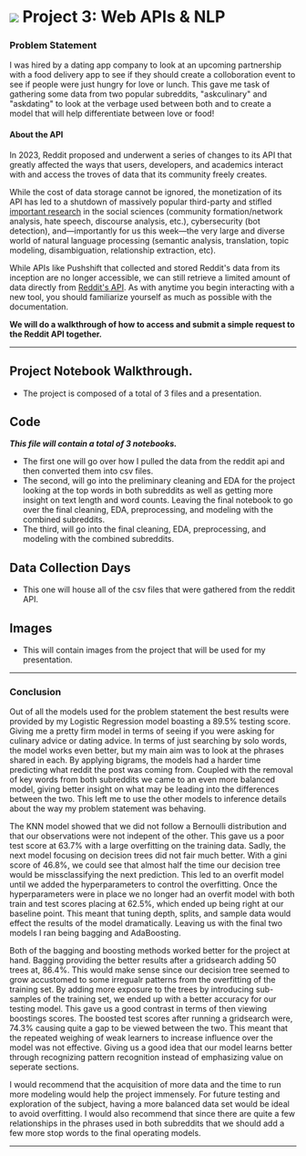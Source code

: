 # ![](https://ga-dash.s3.amazonaws.com/production/assets/logo-9f88ae6c9c3871690e33280fcf557f33.png) Project 3: Web APIs & NLP

### Problem Statement

I was hired by a dating app company to look at an upcoming partnership with a food delivery app to see if they should create a colloboration event  to see if people were just hungry for love or lunch. This gave me task of gathering some data from two popular subreddits, "askculinary" and "askdating" to look at the verbage used between both and to create a model that will help differentiate between love or food!  


#### About the API

In 2023, Reddit proposed and underwent a series of changes to its API that greatly affected the ways that users, developers, and academics interact with and access the troves of data that its community freely creates.

While the cost of data storage cannot be ignored, the monetization of its API has led to a shutdown of massively popular third-party and stifled [important research](https://arxiv.org/search/?query=reddit&searchtype=all&source=header) in the social sciences (community formation/network analysis, hate speech, discourse analysis, etc.), cybersecurity (bot detection), and—importantly for us this week—the very large and diverse world of natural language processing (semantic analysis, translation, topic modeling, disambiguation, relationship extraction, etc).

While APIs like Pushshift that collected and stored Reddit's data from its inception are no longer accessible, we can still retrieve a limited amount of data directly from [Reddit's API](https://www.reddit.com/dev/api/). As with anytime you begin interacting with a new tool, you should familiarize yourself as much as possible with the documentation.

**We will do a walkthrough of how to access and submit a simple request to the Reddit API together.**

---
## Project Notebook Walkthrough.

+ The project is composed of a total of 3 files and a presentation.  

## Code

***This file will contain a total of 3 notebooks.***

+ The first one will go over how I pulled the data from the reddit api and then converted them into csv files. 
+ The second, will go into the preliminary cleaning and EDA for the project looking at the top words in both subreddits as well as getting more insight on text length and word counts. Leaving the final notebook to go over the final cleaning, EDA, preprocessing, and modeling with the combined subreddits. 
+ The third, will go into the final cleaning, EDA, preprocessing, and modeling with the combined subreddits. 

## Data Collection Days

+ This one will house all of the csv files that were gathered from the reddit API.

## Images

+ This will contain images from the project that will be used for my presentation.  
---

### Conclusion

Out of all the models used for the problem statement the best results were provided by my Logistic Regression model boasting a 89.5% testing score. Giving me a pretty firm model in terms of seeing if you were asking for culinary advice or dating advice. In terms of just searching by solo words, the model works even better, but my main aim was to look at the phrases shared in each. By applying bigrams, the models had a harder time predicting what reddit the post was coming from. Coupled with the removal of key words from both subreddits we came to an even more balanced model, giving better insight on what may be leading into the differences between the two. This left me to use the other models to inference details about the way my problem statement was behaving. 

The KNN model showed that we did not follow a Bernoulli distribution and that our observations were not indepent of the other. This gave us a poor test score at 63.7% with a large overfitting on the training data. Sadly, the next model focusing on decision trees did not fair much better. With a gini score of 46.8%, we could see that almost half the time our decision tree would be missclassifying the next prediction. This led to an overfit model until we added the hyperparameters to control the overfitting. Once the hyperparameters were in place we no longer had an overfit model with both train and test scores placing at 62.5%, which ended up being right at our baseline point. This meant that tuning depth, splits, and sample data would effect the results of the model dramatically. Leaving us with the final two models I ran being bagging and AdaBoosting. 

Both of the bagging and boosting methods worked better for the project at hand. Bagging providing the better results after a gridsearch adding 50 trees at, 86.4%. This would make sense since our decision tree seemed to grow accustomed to some irregualr patterns from the overfitting of the training set. By adding more exposure to the trees by introducing sub-samples of the training set, we ended up with a better accuracy for our testing model. This gave us a good contrast in terms of then viewing boostings scores. The boosted test scores after running a gridsearch were, 74.3% causing quite a gap to be viewed between the two. This meant that the repeated weighing of weak learners to increase influence over the model was not effective. Giving us a good idea that our model learns better through recognizing pattern recognition instead of emphasizing value on seperate sections. 

I would recommend that the acquisition of more data and the time to run more modeling would help the project immensely. For future testing and exploration of the subject, having a more balanced data set would be ideal to avoid overfitting. I would also recommend that since there are quite a few relationships in the phrases used in both subreddits that we should add a few more stop words to the final operating models. 

---

 
